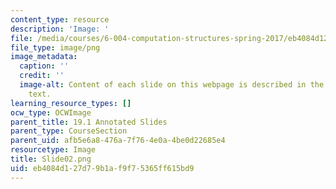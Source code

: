 ```yaml
---
content_type: resource
description: 'Image: '
file: /media/courses/6-004-computation-structures-spring-2017/eb4084d127d79b1af9f75365ff615bd9_Slide02.png
file_type: image/png
image_metadata:
  caption: ''
  credit: ''
  image-alt: Content of each slide on this webpage is described in the surrounding
    text.
learning_resource_types: []
ocw_type: OCWImage
parent_title: 19.1 Annotated Slides
parent_type: CourseSection
parent_uid: afb5e6a8-476a-7f76-4e0a-4be0d22685e4
resourcetype: Image
title: Slide02.png
uid: eb4084d1-27d7-9b1a-f9f7-5365ff615bd9
---
```


